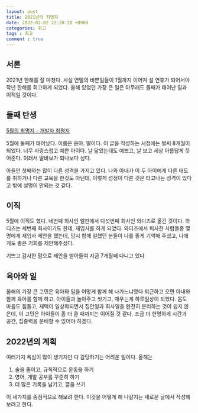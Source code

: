 ```yaml
---
layout: post
title: 2021년의 최명지
date: 2022-02-02 22:28:28 +0900
categories: 회고
tags : 회고
comment : true
---
```

## 서론
2021년 한해를 잘 마쳤다. 사실 연말의 바쁜일들이 1월까지 이어져 설 연휴가 되어서야 작년 한해를 회고하게 되었다.
올해 있었던 가장 큰 일은 아무래도 둘째가 태어난 일과 이직일 것이다.

## 둘째 탄생
[5월의 최명지 - 개발자 최명지](https://myungji.dev/posts/2021-06-15-202105-retospectives/)

5월에 둘째가 태어났다. 이름은 윤아. 딸이다. 이 글을 작성하는 시점에는 벌써 8개월이 되었다.
너무 사랑스럽고 예쁜 아이다. 날 닮았는데도 예쁘고, 날 보고 세상 아름답게 웃어준다.
이래서 딸바보가 되나보다 싶다.

아들인 첫째와는 많이 다른 성격을 가지고 있다.
나와 아내가 이 두 아이에게 다른 태도를 취하거나 다른 교육을 한것도 아닌데, 이렇게 성정이 다른 것은 타고나는 성격이 있다고 밖에 설명이 안되는 것 같다.

## 이직
5월에 이직도 했다. 네번째 회사인 엘핀에서 다섯번째 회사인 와디즈로 옮긴 것이다.
와디즈는 세번째 회사이기도 한데, 재입사를 하게 되었다. 
와디즈에서 퇴사한 사람들중 몇명에게 재입사 제안을 했는데, 당시 함께 일했던 분들이 나를 좋게 기억해 주셨고, 나에게도 좋은 기회를 제안해주셨다.

기쁘고 감사한 맘으로 제안을 받아들여 지금 7개월째 다니고 있다.

## 육아와 일
올해의 가장 큰 고민은 육아와 일을 어떻게 함께 해 나가느냐였다
퇴근하고 오면 아내와 함께 육아를 함께 하고, 아이들과 놀아주고 씻기고, 재우는게 하루일상이 되었다.
몸도 마음도 힘들고, 재택이 일상화되면서 집안일과 회사일을 완전히 분리하는 것이 쉽지 않은데, 이 고민은 아이들이 좀 더 클 때까지는 이어질 것 같다. 조금 더 현명하게 시간과 공간, 집중력을 분배할 수 있어야 하겠다.

## 2022년의 계획
여러가지 욕심이 많이 생기지만 다 감당하기는 어려운 일이다. 올해는 

1. 술을 줄이고, 규칙적으로 운동을 하기
2. 영어, 개발 공부를 꾸준히 하기
3. 더 많은 기록을 남기고, 글을 쓰기

이 세가지를 중점적으로 해보려 한다. 이것을 어떻게 해 나갈지는 새로운 글에서 작성해 보려고 한다.